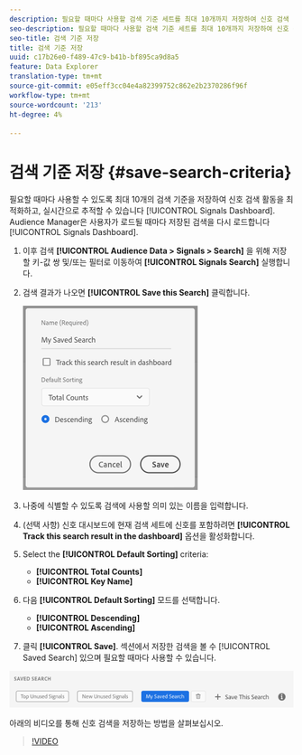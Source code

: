 ```yaml
---
description: 필요할 때마다 사용할 검색 기준 세트를 최대 10개까지 저장하여 신호 검색 활동을 최적화하고 대시보드에서 추적할 수 있습니다. Audience Manager은 대시보드를 로드할 때마다 저장된 검색을 다시 로드합니다.
seo-description: 필요할 때마다 사용할 검색 기준 세트를 최대 10개까지 저장하여 신호 검색 활동을 최적화하고 대시보드에서 추적할 수 있습니다. Audience Manager은 대시보드를 로드할 때마다 저장된 검색을 다시 로드합니다.
seo-title: 검색 기준 저장
title: 검색 기준 저장
uuid: c17b26e0-f489-47c9-b41b-bf895ca9d8a5
feature: Data Explorer
translation-type: tm+mt
source-git-commit: e05eff3cc04e4a82399752c862e2b2370286f96f
workflow-type: tm+mt
source-wordcount: '213'
ht-degree: 4%

---
```



# 검색 기준 저장 {#save-search-criteria}

필요할 때마다 사용할 수 있도록 최대 10개의 검색 기준을 저장하여 신호 검색 활동을 최적화하고, 실시간으로 추적할 수 있습니다 [!UICONTROL Signals Dashboard]. Audience Manager은 사용자가 로드될 때마다 저장된 검색을 다시 로드합니다 [!UICONTROL Signals Dashboard].

1. 이후 검색 **[!UICONTROL Audience Data > Signals > Search]** 을 위해 저장할 키-값 쌍 및/또는 필터로 이동하여 **[!UICONTROL Signals Search]** 실행합니다.
1. 검색 결과가 나오면 **[!UICONTROL Save this Search]** 클릭합니다.

   ![단계 결과](assets/save-search-criteria.png)
1. 나중에 식별할 수 있도록 검색에 사용할 의미 있는 이름을 입력합니다.
1. (선택 사항) 신호 대시보드에 현재 검색 세트에 신호를 포함하려면 **[!UICONTROL Track this search result in the dashboard]** 옵션을 활성화합니다.
1. Select the **[!UICONTROL Default Sorting]** criteria:
   * **[!UICONTROL Total Counts]**
   * **[!UICONTROL Key Name]**
1. 다음 **[!UICONTROL Default Sorting]** 모드를 선택합니다.
   * **[!UICONTROL Descending]**
   * **[!UICONTROL Ascending]**
1. 클릭 **[!UICONTROL Save]**. 섹션에서 저장한 검색을 볼 수 [!UICONTROL Saved Search] 있으며 필요할 때마다 사용할 수 있습니다.

![저장된 검색](assets/saved-search.png)

아래의 비디오를 통해 신호 검색을 저장하는 방법을 살펴보십시오.

>[!VIDEO](https://video.tv.adobe.com/v/25147/)
